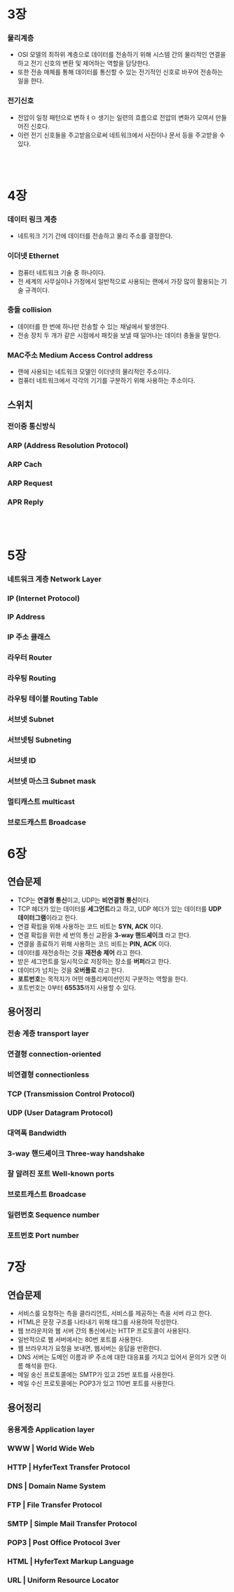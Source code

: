 </br></br>

# 3장

### 물리계층
- OSI 모델의 최하위 계층으로 데이터를 전송하기 위해 시스템 간의 물리적인 연결을 하고 전기 신호의 변환 및 제어하는 역할을 담당한다.
- 또한 전송 매체를 통해 데이터를 통신할 수 있는 전기적인 신호로 바꾸어 전송하는 일을 한다.

### 전기신호
- 전압이 일정 패턴으로 변하ㅕㅇ 생기는 일련의 흐름으로 전압의 변화가 모여서 만들어진 신호다.
- 이런 전기 신호들을 주고받음으로써 네트워크에서 사진이나 문서 등을 주고받을 수 있다.

</br></br>

# 4장

### 데이터 링크 계층
- 네트워크 기기 간에 데이터를 전송하고 물리 주소를 결정한다.

### 이더넷 Ethernet
- 컴퓨터 네트워크 기술 중 하나이다.
- 전 세계의 사무실이나 가정에서 일반적으로 사용되는 랜에서 가장 많이 활용되는 기술 규격이다.

### 충돌 collision
- 데이터를 한 번에 하나만 전송할 수 있는 채널에서 발생한다.
- 전송 장치 두 개가 같은 시점에서 패킷을 보낼 때 일어나는 데이터 충돌을 말한다.

### MAC주소 Medium Access Control address
- 랜에 사용되는 네트워크 모델인 이더넷의 물리적인 주소이다.
- 컴퓨터 네트워크에서 각각의 기기를 구분하기 위해 사용하는 주소이다.

## 스위치

### 전이중 통신방식

### ARP (Address Resolution Protocol)

### ARP Cach

### ARP Request

### APR Reply

</br></br>

# 5장

### 네트워크 계층 Network Layer

### IP (Internet Protocol)

### IP Address

### IP 주소 클래스

### 라우터 Router

### 라우팅 Routing

### 라우팅 테이블 Routing Table

### 서브넷 Subnet

### 서브넷팅 Subneting

### 서브넷 ID

### 서브넷 마스크 Subnet mask

### 멀티캐스트 multicast

### 브로드캐스트 Broadcase

# 6장

## 연습문제
- TCP는 **연결형 통신**이고, UDP는 **비연결형 통신**이다.
- TCP 헤더가 있는 데이터를 **세그먼트**라고 하고, UDP 헤더가 있는 데이터를 **UDP 데이터그램**이라고 한다.
- 연결 확립을 위해 사용하는 코드 비트는 **SYN, ACK** 이다.
- 연결 확립을 위한 세 번의 통신 교환을 **3-way 핸드셰이크** 라고 한다.
- 연결을 종료하기 위해 사용하는 코드 비트는 **PIN, ACK** 이다.
- 데이터를 재전송하는 것을 **재전송 제어** 라고 한다.
- 받은 세그먼트를 일시적으로 저장하는 장소를 **버퍼**라고 한다.
- 데이터가 넘치는 것을 **오버플로** 라고 한다.
- **포트번호**는 목적지가 어떤 애플리케이션인지 구분하는 역할을 한다.
- 포트번호는 0부터 **65535**까지 사용할 수 있다.

## 용어정리

### 전송 계층 transport layer

### 연결형 connection-oriented

### 비연결형 connectionless

### TCP (Transmission Control Protocol)

### UDP (User Datagram Protocol)

### 대역폭 Bandwidth

### 3-way 핸드셰이크 Three-way handshake

### 잘 알려진 포트 Well-known ports

### 브로트캐스트 Broadcase

### 일련번호 Sequence number

### 포트번호 Port number

# 7장

## 연습문제

- 서비스를 요청하는 측을 클라리언트, 서비스를 제공하는 측을 서버 라고 한다.
- HTML은 문장 구조를 나타내기 위해 태그를 사용하여 작성한다.
- 웹 브라운저와 웹 서버 간의 통신에서는 HTTP 프로토콜이 사용된다.
- 일반적으로 웹 서버에서는 80번 포트를 사용한다.
- 웹 브라우저가 요청을 보내면, 웹서버는 응답을 반환한다.
- DNS 서버는 도메인 이름과 IP 주소에 대한 대응표를 가지고 있어서 문의가 오면 이름 해석을 한다.
- 메일 송신 프로토콜에는 SMTP가 있고 25번 포트를 사용한다.
- 메일 수신 프로토콜에는 POP3가 있고 110번 포트를 사용한다.

## 용어정리
### 응용계층 Application layer
### WWW | World Wide Web
### HTTP | HyferText Transfer Protocol
### DNS | Domain Name System
### FTP | File Transfer Protocol
### SMTP | Simple Mail Transfer Protocol
### POP3 | Post Office Protocol 3ver
### HTML | HyferText Markup Language
### URL | Uniform Resource Locator
